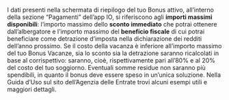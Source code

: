 I dati presenti nella schermata di riepilogo del tuo Bonus attivo, all’interno della sezione “Pagamenti” dell’app IO, si riferiscono agli **importi massimi disponibili**: l’importo massimo dello **sconto immediato** che potrai ottenere dall’albergatore e l’importo massimo del **beneficio fiscale** di cui potrai beneficiare come detrazione d’imposta nella dichiarazione dei redditi dell’anno prossimo. 
Se il costo della vacanza è inferiore all’importo massimo del tuo Bonus Vacanze, sia lo sconto sia la detrazione saranno ricalcolati in base al corrispettivo: saranno, cioè, rispettivamente pari all’80% e al 20% del costo del tuo soggiorno. Eventuali somme residue non saranno più spendibili, in quanto il bonus deve essere speso in un’unica soluzione. Nella Guida d’Uso sul sito dell’Agenzia delle Entrate trovi alcuni esempi utili e maggiori dettagli. 